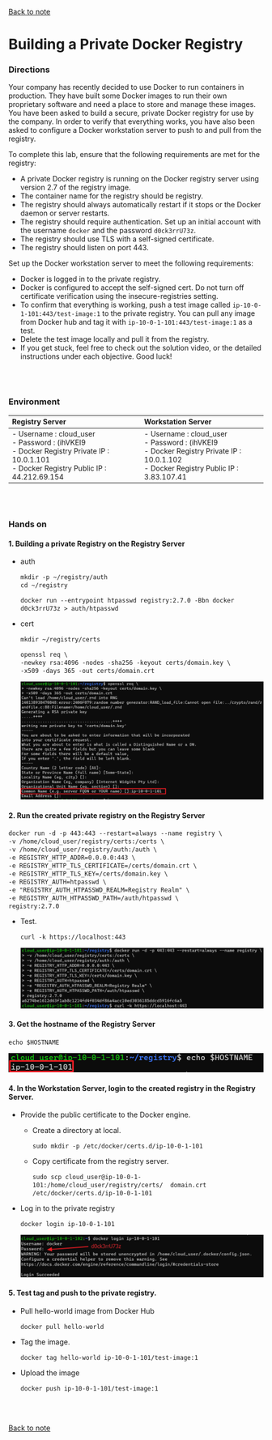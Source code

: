 [Back to note](note.md)

# Building a Private Docker Registry

### Directions
Your company has recently decided to use Docker to run containers in production. They have built some Docker images to run their own proprietary software and need a place to store and manage these images. You have been asked to build a secure, private Docker registry for use by the company. In order to verify that everything works, you have also been asked to configure a Docker workstation server to push to and pull from the registry.

To complete this lab, ensure that the following requirements are met for the registry:
- A private Docker registry is running on the Docker registry server using version 2.7 of the registry image.
- The container name for the registry should be registry.
- The registry should always automatically restart if it stops or the Docker daemon or server restarts.
- The registry should require authentication. Set up an initial account with the username ```docker``` and the password ```d0ck3rrU73z```.
- The registry should use TLS with a self-signed certificate.
- The registry should listen on port 443.

Set up the Docker workstation server to meet the following requirements:
- Docker is logged in to the private registry.
- Docker is configured to accept the self-signed cert. Do not turn off certificate verification using the insecure-registries setting.
- To confirm that everything is working, push a test image called ```ip-10-0-1-101:443/test-image:1``` to the private registry. You can pull any image from Docker hub and tag it with ```ip-10-0-1-101:443/test-image:1``` as a test.
- Delete the test image locally and pull it from the registry.
- If you get stuck, feel free to check out the solution video, or the detailed instructions under each objective. Good luck!

<br><br>

### Environment
|Registry Server|Workstation Server|
|:--------------|:-----------------|
|- Username : cloud_user <br> - Password : (ihVKEI9 <br> - Docker Registry Private IP : 10.0.1.101 <br> - Docker Registry Public IP : 44.212.69.154|- Username : cloud_user <br> - Password : (ihVKEI9 <br> - Docker Registry Private IP : 10.0.1.102 <br> - Docker Registry Public IP : 3.83.107.41|

<br><br>

### Hands on
#### 1. Building a private Registry on the Registry Server
   - auth
     ```
     mkdir -p ~/registry/auth
     cd ~/registry
     ```
     ```
     docker run --entrypoint htpasswd registry:2.7.0 -Bbn docker   d0ck3rrU73z > auth/htpasswd
     ```

   - cert
     ```
     mkdir ~/registry/certs
     ```
     ```
     openssl req \
     -newkey rsa:4096 -nodes -sha256 -keyout certs/domain.key \
     -x509 -days 365 -out certs/domain.crt
     ```
     ![](images/004.png)



#### 2. Run the created private registry on the Registry Server
   ```
   docker run -d -p 443:443 --restart=always --name registry \
   -v /home/cloud_user/registry/certs:/certs \
   -v /home/cloud_user/registry/auth:/auth \
   -e REGISTRY_HTTP_ADDR=0.0.0.0:443 \
   -e REGISTRY_HTTP_TLS_CERTIFICATE=/certs/domain.crt \
   -e REGISTRY_HTTP_TLS_KEY=/certs/domain.key \
   -e REGISTRY_AUTH=htpasswd \
   -e "REGISTRY_AUTH_HTPASSWD_REALM=Registry Realm" \
   -e REGISTRY_AUTH_HTPASSWD_PATH=/auth/htpasswd \
   registry:2.7.0
   ```
   - Test.
     ```
     curl -k https://localhost:443
     ```
     ![](images/005.png)

#### 3. Get the hostname of the Registry Server
   ```
   echo $HOSTNAME
   ```
   ![](images/006.png)



#### 4. In the Workstation Server, login to the created registry in the Registry Server.
   - Provide the public certificate to the Docker engine.
     - Create a directory at local.
       ```
       sudo mkdir -p /etc/docker/certs.d/ip-10-0-1-101
       ```

     - Copy certificate from the registry server.
       ```
       sudo scp cloud_user@ip-10-0-1-101:/home/cloud_user/registry/certs/  domain.crt /etc/docker/certs.d/ip-10-0-1-101
       ```

   - Log in to the private registry
     ```
     docker login ip-10-0-1-101
     ```
     ![](images/007.png)


#### 5. Test tag and push to the private registry.
   - Pull hello-world image from Docker Hub
     ```
     docker pull hello-world
     ```

   - Tag the image.
     ```
     docker tag hello-world ip-10-0-1-101/test-image:1
     ```

   - Upload the image
     ```
     docker push ip-10-0-1-101/test-image:1
     ```


<br><br>

[Back to note](note.md)